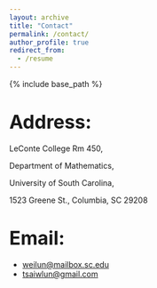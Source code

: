 ```yaml
---
layout: archive
title: "Contact"
permalink: /contact/
author_profile: true
redirect_from:
  - /resume
---
```


{% include base_path %}

<span style="font-size: 1.2em;">Address:</span>
======
LeConte College Rm 450,

Department of Mathematics, 

University of South Carolina,

1523 Greene St., Columbia, SC 29208

<span style="font-size: 1.2em;">Email:</span>
======
* [weilun@mailbox.sc.edu](mailto:weilun@mailbox.sc.edu)
* [tsaiwlun@gmail.com](mailto:tsaiwlun@gmail.com)
  
